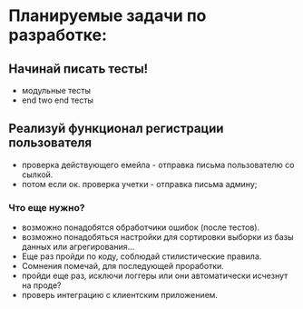 
# Планируемые задачи по разработке:


## Начинай писать тесты!
* модульные тесты
* end two end тесты



## Реализуй функционал регистрации пользователя
* проверка действующего емейла - отправка письма пользователю со сылкой.
* потом если ок. проверка учетки - отправка письма админу;



### Что еще нужно?
* возможно понадобятся обработчики ошибок (после тестов).
* возможно понадобяться настройки для сортировки выборки из базы данных или агрегирования...
* Еще раз пройди по коду, соблюдай стилистические правила.
* Сомнения помечай, для последующей проработки.
* пройди еще раз, исключи логгеры или они автоматически исчезнут на проде?
* проверь интеграцию с клиентским приложением.










